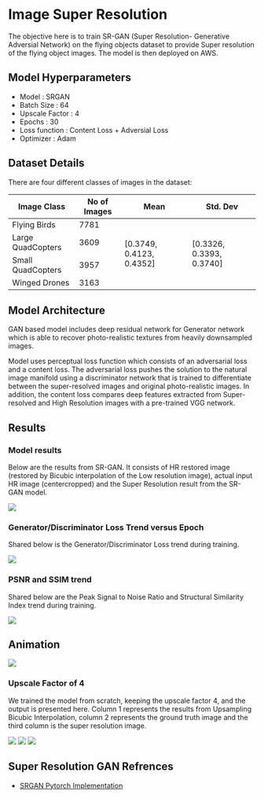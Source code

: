 # Image Super Resolution

The objective here is to train SR-GAN (Super Resolution- Generative Adversial Network) on the flying objects dataset to provide Super resolution of the flying object images. The model is then deployed on AWS.

## Model Hyperparameters

- Model : SRGAN
- Batch Size : 64
- Upscale Factor : 4
- Epochs : 30
- Loss function : Content Loss + Adversial Loss
- Optimizer : Adam

## Dataset Details
There are four different classes of images in the dataset:

<table>
<thead>
  <tr>
    <th>Image Class</th>
    <th>No of Images</th>
    <th>Mean</th>
    <th>Std. Dev</th>
  </tr>
</thead>
<tbody>
  <tr>
    <td>Flying Birds<br></td>
    <td>7781</td>
    <td rowspan="4">[0.3749, 0.4123, 0.4352]</td>
    <td rowspan="4">[0.3326, 0.3393, 0.3740]</td>
  </tr>
  <tr>
    <td>Large QuadCopters</td>
    <td>3609</td>
  </tr>
  <tr>
    <td>Small QuadCopters</td>
    <td>3957</td>
  </tr>
  <tr>
    <td>Winged Drones</td>
    <td>3163</td>
  </tr>
</tbody>
</table>

## Model Architecture

GAN based model includes deep residual network for Generator network which is able to recover photo-realistic textures from heavily downsampled images. 

Model uses perceptual loss function which consists of an adversarial loss and a content loss. The adversarial loss pushes the solution to the natural image manifold using a discriminator network that is trained to differentiate between the super-resolved images and original photo-realistic images. In addition, the content loss compares deep features extracted from Super-resolved and High Resolution images with a pre-trained VGG network.

## Results

### Model results
Below are the results from SR-GAN. It consists of HR restored image (restored by Bicubic interpolation of the Low resolution image), actual input HR image (centercropped) and the Super Resolution result from the SR-GAN model.

![](Save_Model/sr_result.png)

### Generator/Discriminator Loss Trend versus Epoch

Shared below is the Generator/Discriminator Loss trend during training.

![](Save_Model/loss_vs_epoch.JPG)

### PSNR and SSIM trend

Shared below are the Peak Signal to Noise Ratio and Structural Similarity Index trend during training.

![](Save_Model/psnr_ssim.JPG)

## Animation
![](Save_Model/srgan.gif)

### Upscale Factor of 4
We trained the model from scratch, keeping the upscale factor 4, and the output is presented here. Column 1 represents the results from Upsampling Bicubic Interpolation, column 2 represents the ground truth image and the third column is the super resolution image.

![](Save_Model/epoch_30_index_1.png)
![](Save_Model/epoch_30_index_2.png)
![](Save_Model/epoch_30_index_3.png)

## Super Resolution GAN Refrences
- [SRGAN Pytorch Implementation](https://github.com/leftthomas/SRGAN)

